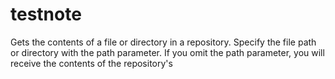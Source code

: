 # testnote

Gets the contents of a file or directory in a repository. Specify the file path or directory with the path parameter. If you omit the path parameter, you will receive the contents of the repository's